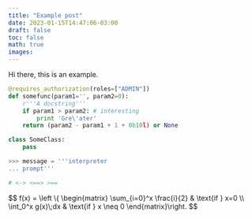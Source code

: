 ```yaml
---
title: "Example post"
date: 2023-01-15T14:47:06-03:00
draft: false
toc: false
math: true
images:
---
```


Hi there, this is an example.


```python
@requires_authorization(roles=["ADMIN"])
def somefunc(param1='', param2=0):
    r'''A docstring'''
    if param1 > param2: # interesting
        print 'Gre\'ater'
    return (param2 - param1 + 1 + 0b10l) or None

class SomeClass:
    pass

>>> message = '''interpreter
... prompt'''

# <-> <==> >==
```

$$
f(x) = \left \\{
  \begin{matrix}
    \sum_{i=0}^x \frac{i}{2} & \text{if } x=0 \\\\
    \int_0^x g(x)\\;dx & \text{if } x \neq 0
\end{matrix}\right.
$$